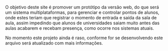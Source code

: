 O objetivo deste site é promover um protótipo da versão web, do que será um sistema multiplataformas, para gerenciar e controlar pontos de alunos, onde estes teriam que registrar o momento de entrada e saída da sala de aula, assim impedindo que alunos de universidades saiam muito antes das aulas acabarem e recebam presença, como ocorre nos sistemas atuais.

No momento este projeto ainda é raso, conforme for se desenvolvendo este arquivo será atualizado com mais informações.
